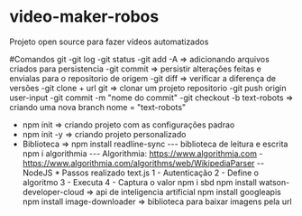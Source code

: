 # video-maker-robos
Projeto open source para fazer vídeos automatizados

#Comandos git
-git log
-git status
-git add -A => adicionando arquivos criados para persistencia 
-git commit => persistir alterações feitas e envialas para o repositorio de origem
-git diff => verificar a diferença de versões
-git clone + url git => clonar um projeto repositorio
-git push origin user-input
-git commit -m "nome do commit"
-git checkout -b text-robots => criando uma nova branch nome = "text-robots"

* npm init => criando projeto com as configurações padrao
* npm init -y => criando projeto personalizado
* Biblioteca => 
                npm install readline-sync --- biblioteca de leitura e escrita
                npm i algorithmia  --- Algorithmia: https://www.algorithmia.com
                    - https://www.algorithmia.com/algorithms/web/WikipediaParser -- NodeJS
                    * Passos realizado text.js
                        1 - Autenticação
                        2 - Define o algoritmo
                        3 - Executa
                        4 - Captura o valor 
                npm i sbd
                npm install watson-developer-cloud => api de inteligencia artificial
                npm install googleapis
                npm install image-downloader => biblioteca para baixar imagens pela url
